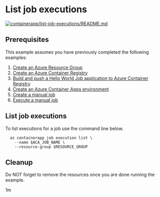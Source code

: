 # List job executions

[![containerapp/list-job-executions/README.md](https://github.com/Azure-Samples/java-on-azure-examples/actions/workflows/containerapp_list-job-executions_README_md.yml/badge.svg)](https://github.com/Azure-Samples/java-on-azure-examples/actions/workflows/containerapp_list-job-executions_README_md.yml)

## Prerequisites

<!-- 

  if [[ -z $REGION ]]; then
    export REGION=southcentralus
  fi

  -->
<!-- workflow.cron(0 8 * * 1) -->
<!-- workflow.include(../../acr/helloworldjob/README.md) -->
<!-- workflow.include(../execute-manual-job/README.md) -->

This example assumes you have previously completed the following examples:

1. [Create an Azure Resource Group](../../group/create/README.md)
1. [Create an Azure Container Registry](../../acr/create/README.md)
1. [Build and push a Hello World Job application to Azure Container Registry](../../acr/helloworldjob/README.md)
1. [Create an Azure Container Apps environment](../create-environment/README.md)
1. [Create a manual job](../create-manual-job/README.md)
1. [Execute a manual job](../execute-manual-job/README.md)

## List job executions

To list executions for a job use the command line below.

```shell
  az containerapp job execution list \
    --name $ACA_JOB_NAME \
    --resource-group $RESOURCE_GROUP
```

<!-- workflow.directOnly()

  sleep 60
  az group delete --name $RESOURCE_GROUP --yes || true

  -->

## Cleanup

Do NOT forget to remove the resources once you are done running the example.

1m
